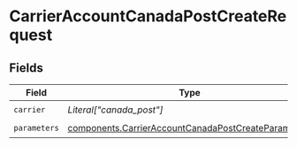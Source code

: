 # CarrierAccountCanadaPostCreateRequest


## Fields

| Field                                                                                                                      | Type                                                                                                                       | Required                                                                                                                   | Description                                                                                                                |
| -------------------------------------------------------------------------------------------------------------------------- | -------------------------------------------------------------------------------------------------------------------------- | -------------------------------------------------------------------------------------------------------------------------- | -------------------------------------------------------------------------------------------------------------------------- |
| `carrier`                                                                                                                  | *Literal["canada_post"]*                                                                                                   | :heavy_check_mark:                                                                                                         | N/A                                                                                                                        |
| `parameters`                                                                                                               | [components.CarrierAccountCanadaPostCreateParameters](../../models/components/carrieraccountcanadapostcreateparameters.md) | :heavy_check_mark:                                                                                                         | N/A                                                                                                                        |